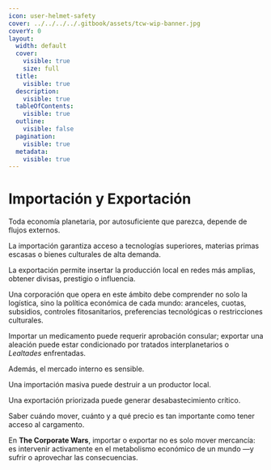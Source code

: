 ```yaml
---
icon: user-helmet-safety
cover: ../../../../.gitbook/assets/tcw-wip-banner.jpg
coverY: 0
layout:
  width: default
  cover:
    visible: true
    size: full
  title:
    visible: true
  description:
    visible: true
  tableOfContents:
    visible: true
  outline:
    visible: false
  pagination:
    visible: true
  metadata:
    visible: true
---
```


# Importación y Exportación

Toda economía planetaria, por autosuficiente que parezca, depende de flujos externos.

La importación garantiza acceso a tecnologías superiores, materias primas escasas o bienes culturales de alta demanda.

La exportación permite insertar la producción local en redes más amplias, obtener divisas, prestigio o influencia.

Una corporación que opera en este ámbito debe comprender no solo la logística, sino la política económica de cada mundo: aranceles, cuotas, subsidios, controles fitosanitarios, preferencias tecnológicas o restricciones culturales.

Importar un medicamento puede requerir aprobación consular; exportar una aleación puede estar condicionado por tratados interplanetarios o _Lealtades_ enfrentadas.

Además, el mercado interno es sensible.

Una importación masiva puede destruir a un productor local.

Una exportación priorizada puede generar desabastecimiento crítico.

Saber cuándo mover, cuánto y a qué precio es tan importante como tener acceso al cargamento.

En **The Corporate Wars**, importar o exportar no es solo mover mercancía: es intervenir activamente en el metabolismo económico de un mundo —y sufrir o aprovechar las consecuencias.
